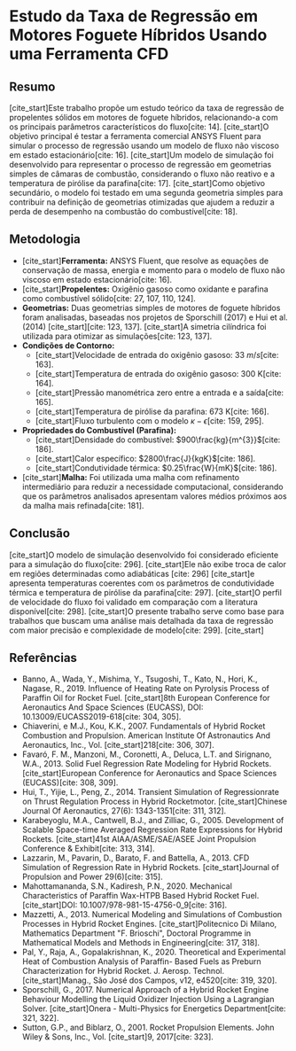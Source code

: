 # Estudo da Taxa de Regressão em Motores Foguete Híbridos Usando uma Ferramenta CFD

## Resumo
[cite_start]Este trabalho propõe um estudo teórico da taxa de regressão de propelentes sólidos em motores de foguete híbridos, relacionando-a com os principais parâmetros característicos do fluxo[cite: 14]. [cite_start]O objetivo principal é testar a ferramenta comercial ANSYS Fluent para simular o processo de regressão usando um modelo de fluxo não viscoso em estado estacionário[cite: 16]. [cite_start]Um modelo de simulação foi desenvolvido para representar o processo de regressão em geometrias simples de câmaras de combustão, considerando o fluxo não reativo e a temperatura de pirólise da parafina[cite: 17]. [cite_start]Como objetivo secundário, o modelo foi testado em uma segunda geometria simples para contribuir na definição de geometrias otimizadas que ajudem a reduzir a perda de desempenho na combustão do combustível[cite: 18].

## Metodologia
* [cite_start]**Ferramenta:** ANSYS Fluent, que resolve as equações de conservação de massa, energia e momento para o modelo de fluxo não viscoso em estado estacionário[cite: 16].
* [cite_start]**Propelentes:** Oxigênio gasoso como oxidante e parafina como combustível sólido[cite: 27, 107, 110, 124].
* **Geometrias:** Duas geometrias simples de motores de foguete híbridos foram analisadas, baseadas nos projetos de Sporschill (2017) e Hui et al. (2014) [cite_start][cite: 123, 137]. [cite_start]A simetria cilíndrica foi utilizada para otimizar as simulações[cite: 123, 137].
* **Condições de Contorno:**
    * [cite_start]Velocidade de entrada do oxigênio gasoso: $33~m/s$[cite: 163].
    * [cite_start]Temperatura de entrada do oxigênio gasoso: 300 K[cite: 164].
    * [cite_start]Pressão manométrica zero entre a entrada e a saída[cite: 165].
    * [cite_start]Temperatura de pirólise da parafina: 673 K[cite: 166].
    * [cite_start]Fluxo turbulento com o modelo $\kappa-\epsilon$[cite: 159, 295].
* **Propriedades do Combustível (Parafina):**
    * [cite_start]Densidade do combustível: $900\frac{kg}{m^{3}}$[cite: 186].
    * [cite_start]Calor específico: $2800\frac{J}{kgK}$[cite: 186].
    * [cite_start]Condutividade térmica: $0.25\frac{W}{mK}$[cite: 186].
* [cite_start]**Malha:** Foi utilizada uma malha com refinamento intermediário para reduzir a necessidade computacional, considerando que os parâmetros analisados apresentam valores médios próximos aos da malha mais refinada[cite: 181].

## Conclusão
[cite_start]O modelo de simulação desenvolvido foi considerado eficiente para a simulação do fluxo[cite: 296]. [cite_start]Ele não exibe troca de calor em regiões determinadas como adiabáticas [cite: 296] [cite_start]e apresenta temperaturas coerentes com os parâmetros de condutividade térmica e temperatura de pirólise da parafina[cite: 297]. [cite_start]O perfil de velocidade do fluxo foi validado em comparação com a literatura disponível[cite: 298]. [cite_start]O presente trabalho serve como base para trabalhos que buscam uma análise mais detalhada da taxa de regressão com maior precisão e complexidade de modelo[cite: 299]. [cite_start]

## Referências
* Banno, A., Wada, Y., Mishima, Y., Tsugoshi, T., Kato, N., Hori, K., Nagase, R., 2019. Influence of Heating Rate on Pyrolysis Process of Paraffin Oil for Rocket Fuel. [cite_start]8th European Conference for Aeronautics And Space Sciences (EUCASS), DOI: 10.13009/EUCASS2019-618[cite: 304, 305].
* Chiaverini, e M.J., Kou, K.K., 2007. Fundamentals of Hybrid Rocket Combustion and Propulsion. American Institute Of Astronautics And Aeronautics, Inc., Vol. [cite_start]218[cite: 306, 307].
* Favaró, F. M., Manzoni, M., Coronetti, A., Deluca, L.T. and Sirignano, W.A., 2013. Solid Fuel Regression Rate Modeling for Hybrid Rockets. [cite_start]European Conference for Aeronautics and Space Sciences (EUCASS)[cite: 308, 309].
* Hui, T., Yijie, L., Peng, Z., 2014. Transient Simulation of Regressionrate on Thrust Regulation Process in Hybrid Rocketmotor. [cite_start]Chinese Journal Of Aeronautics, 27(6): 1343-1351[cite: 311, 312].
* Karabeyoglu, M.A., Cantwell, B.J., and Zilliac, G., 2005. Development of Scalable Space-time Averaged Regression Rate Expressions for Hybrid Rockets. [cite_start]41st AIAA/ASME/SAE/ASEE Joint Propulsion Conference & Exhibit[cite: 313, 314].
* Lazzarin, M., Pavarin, D., Barato, F. and Battella, A., 2013. CFD Simulation of Regression Rate in Hybrid Rockets. [cite_start]Journal of Propulsion and Power 29(6)[cite: 315].
* Mahottamananda, S.N., Kadiresh, P.N., 2020. Mechanical Characteristics of Paraffin Wax-HTPB Based Hybrid Rocket Fuel. [cite_start]DOI: 10.1007/978-981-15-4756-0_9[cite: 316].
* Mazzetti, A., 2013. Numerical Modeling and Simulations of Combustion Processes in Hybrid Rocket Engines. [cite_start]Politecnico Di Milano, Mathematics Department "F. Brioschi", Doctoral Programme in Mathematical Models and Methods in Engineering[cite: 317, 318].
* Pal, Y., Raja, A., Gopalakrishnan, K., 2020. Theoretical and Experimental Heat of Combustion Analysis of Paraffin- Based Fuels as Preburn Characterization for Hybrid Rocket. J. Aerosp. Technol. [cite_start]Manag., São José dos Campos, v12, e4520[cite: 319, 320].
* Sporschill, G., 2017. Numerical Approach of a Hybrid Rocket Engine Behaviour Modelling the Liquid Oxidizer Injection Using a Lagrangian Solver. [cite_start]Onera - Multi-Physics for Energetics Department[cite: 321, 322].
* Sutton, G.P., and Biblarz, O., 2001. Rocket Propulsion Elements. John Wiley & Sons, Inc., Vol. [cite_start]9, 2017[cite: 323].
